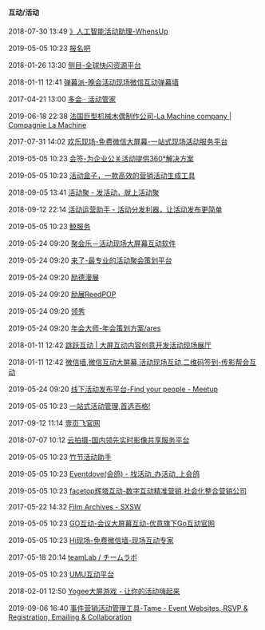 ####  互动/活动

2018-07-30 13:49 [》人工智能活动助理-WhensUp](https://www.whensup.com/)

2019-05-05 10:23 [报名吧](http://www.51bmb.com/)

2018-01-26 13:30 [侧目-全球快闪资源平台](http://www.cemupopup.com/)

2018-01-11 12:41 [弹幕派-晚会活动现场微信互动弹幕墙](https://www.danmakupie.com/)

2017-04-21 13:00 [多会 · 活动管家](https://www.duohui.cn/)

2019-06-18 22:38 [法国巨型机械木偶制作公司-La Machine company | Compagnie La Machine](http://www.lamachine.fr/en/compagnie-la-machine/)

2017-07-31 14:02 [欢乐现场-免费微信大屏幕-一站式现场活动服务平台](https://www.huanle001.com/)

2019-05-05 10:23 [会签-为企业公关活动提供360°解决方案](http://www.huiqian.me/)

2019-05-05 10:23 [活动盒子，一款高效的营销活动生成工具](http://www.huodonghezi.com/)

2018-09-05 13:41 [活动聚 - 发活动，就上活动聚](http://www.huodongju.com/)

2018-09-12 22:14 [活动运营助手 - 活动分发利器，让活动发布更简单](http://zs.huodongju.com/)

2019-05-05 10:23 [鲸服务](https://www.jfuwu.com/)

2019-05-24 09:20 [聚会乐－活动现场大屏幕互动软件](http://www.juhui666.com/)

2019-05-24 09:20 [来了-最专业的活动聚会策划平台](http://www.lailem.com/)

2019-05-24 09:20 [励德漫展](http://www.comiccon.com.cn/)

2019-05-24 09:20 [励展ReedPOP](https://www.reedpop.com/)

2019-05-24 09:20 [领秀](https://linkshow.com.cn/)

2019-05-24 09:20 [年会大师-年会策划方案/ares](http://www.51nhds.com/)

2018-01-11 12:42 [跳跃互动 | 大屏互动内容创意开发活动现场展厅](https://www.tioyo.com/)

2018-01-11 12:42 [微信墙,微信互动大屏幕,活动现场互动,二维码签到-传影帮会互动](https://www.chuanying360.com/)

2019-05-24 09:20 [线下活动发布平台-Find your people - Meetup](https://www.meetup.com/)

2019-05-05 10:23 [一站式活动管理,首选百格!](http://www.bagevent.com/)

2017-09-12 11:14 [壹页飞官网](https://www.yiyefei.com/)

2018-07-07 10:12 [云拍摄-国内领先实时影像共享服务平台](https://www.yunpaishe.com/)

2019-05-05 10:23 [竹节活动助手](http://www.weavent.com/)

2019-05-05 10:23 [Eventdove(会鸽) - 找活动_办活动_上会鸽](http://www.eventdove.com/index.html)

2019-05-05 10:23 [facetop辉塔互动-数字互动精准营销,社会化整合营销公司](http://www.facetop.com/)

2017-05-22 14:32 [Film Archives - SXSW](https://www.sxsw.com/film/)

2019-05-05 10:23 [GO互动-会议大屏幕互动-优意旗下Go互动官网](https://www.gohudong.com/)

2019-05-05 10:23 [Hi现场-免费微信墙-现场互动专家](https://www.hixianchang.com/)

2017-05-18 20:14 [teamLab / チームラボ](http://art.team-lab.cn/)

2019-05-05 10:23 [UMU互动平台](https://www.umu.cn/model/home)

2018-02-01 12:50 [Yogee大屏游戏 - 让你的活动嗨起来](https://www.yogee.cn/)

2019-09-06 16:40 [事件营销活动管理工具-Tame - Event Websites, RSVP &amp; Registration, Emailing &amp; Collaboration](https://tame.events/)



